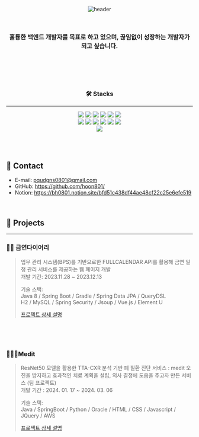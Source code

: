 <div align="center">

![header](https://capsule-render.vercel.app/api?type=waving&color=auto&height=250&section=header&text=The%20beautiful%20thing%20aboutlearning%20is-nl-that%20no%20one%20can%20take%20it%20away%20from%20you.&fontSize=40&animation=fadeIn&strokeWidth=&fontAlignY=20)

</div>

</br>
<div align="center">

### 훌륭한 백엔드 개발자를 목표로 하고 있으며, 끊임없이 성장하는 개발자가 되고 싶습니다.



</div>



</br>
</br>
</br>
</br>



<div align="center">

### 🛠 Stacks
---
<img src="https://img.shields.io/badge/java-007396?style=for-the-badge&logo=java&logoColor=white">
<img src="https://img.shields.io/badge/jsp-66CDAA?style=for-the-badge&logo=java&logoColor=white">
<img src="https://img.shields.io/badge/Servlet-556B2F?style=for-the-badge&logo=java&logoColor=white">
<img src="https://img.shields.io/badge/spring-6DB33F?style=for-the-badge&logo=spring&logoColor=white">
<img src="https://img.shields.io/badge/springboot-6DB33F?style=for-the-badge&logo=springboot&logoColor=white">
<img src="https://img.shields.io/badge/MyBatis-111111?style=for-the-badge&logo=MyBatis&logoColor=white">
<br>
<img src="https://img.shields.io/badge/Python-3776AB?style=for-the-badge&logo=Python&logoColor=white"/>
<img src="https://img.shields.io/badge/Kotlin-7F52FF?style=for-the-badge&logo=Kotlin&logoColor=white"> 
<img src="https://img.shields.io/badge/html5-E34F26?style=for-the-badge&logo=html5&logoColor=white">
<img src="https://img.shields.io/badge/css-1572B6?style=for-the-badge&logo=css3&logoColor=white">
<img src="https://img.shields.io/badge/javascript-F7DF1E?style=for-the-badge&logo=javascript&logoColor=black">
<img src="https://img.shields.io/badge/jquery-0769AD?style=for-the-badge&logo=jquery&logoColor=white">
<br>
<img src="https://img.shields.io/badge/oracle-F80000?style=for-the-badge&logo=oracle&logoColor=white">
<br>
</div>
<br>
<br>
</br>
  
## :pushpin: Contact
- E-mail: pqudgns0801@gmail.com
- GitHub: https://github.com/hoon801/
- Notion: https://bh0801.notion.site/bfd51c438df44ae48cf22c25e6efe519

</br>

## :pushpin: Projects
<hr>

### 🚬📆 금연다이어리
>업무 관리 시스템(BPS)를 기반으로한 FULLCALENDAR API를 활용해 금연 일정 관리 서비스를 제공하는 웹 페이지 개발 </br>
>개발 기간: 2023.11.28 ~ 2023.12.13  
>  
>기술 스택:  
>Java 8 / Spring Boot / Gradle / Spring Data JPA / QueryDSL  
>H2 / MySQL / Spring Security / Jsoup / Vue.js / Element U  
>  
>[프로젝트 상세 설명](https://github.com/2021-SMHRD-KDT-AI-15/cbp)

</br></br></br>

### 🏥👩‍⚕️Medit
>ResNet50 모델을 활용한 TTA-CXR 분석 기반 폐 질환 진단 서비스 : medit
>오진을 방지하고 효과적인 치료 계획을 설립, 의사 결정에 도움을 주고자 만든 서비스 (팀 프로젝트) </br>
>개발 기간 : 2024. 01. 17 ~ 2024. 03. 06
>
>기술 스택:</br>
>Java / SpringBoot / Python / Oracle / HTML / CSS / Javascript / JQuery / AWS
>
>[프로젝트 상세 설명](https://github.com/not-null-i-want/medit/blob/main/README.md)


